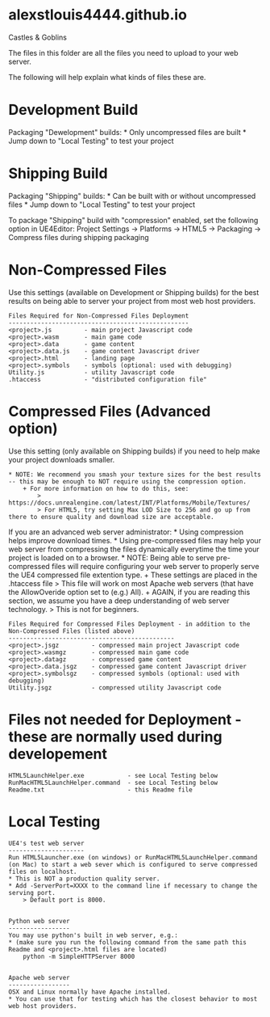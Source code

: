 # alexstlouis4444.github.io
Castles &amp; Goblins

The files in this folder are all the files you need to upload to your web server.


The following will help explain what kinds of files these are.


Development Build
=================

Packaging "Dewelopment" builds:
	* Only uncompressed files are built
	* Jump down to "Local Testing" to test your project


Shipping Build
==============

Packaging "Shipping" builds:
	* Can be built with or without uncompressed files
	* Jump down to "Local Testing" to test your project

To package "Shipping" build with "compression" enabled, set the following option in UE4Editor:
		Project Settings ->
		Platforms ->
		HTML5 ->
		Packaging ->
		Compress files during shipping packaging



Non-Compressed Files
====================
Use this settings (available on Development or Shipping builds) for the best results on being able to server your project from most web host providers.

	Files Required for Non-Compressed Files Deployment
	--------------------------------------------------
	<project>.js         - main project Javascript code
	<project>.wasm       - main game code
	<project>.data       - game content
	<project>.data.js    - game content Javascript driver
	<project>.html       - landing page
	<project>.symbols    - symbols (optional: used with debugging)
	Utility.js           - utility Javascript code
	.htaccess            - "distributed configuration file"


Compressed Files (Advanced option)
================
Use this setting (only available on Shipping builds) if you need to help make your project downloads smaller.

	* NOTE: We recommend you smash your texture sizes for the best results -- this may be enough to NOT require using the compression option.
		+ For more information on how to do this, see:
			> https://docs.unrealengine.com/latest/INT/Platforms/Mobile/Textures/
			> For HTML5, try setting Max LOD Size to 256 and go up from there to ensure quality and download size are acceptable.


If you are an advanced web server administrator:
	* Using compression helps improve download times.
	* Using pre-compressed files may help your web server from compressing the files dynamically everytime the time your project is loaded on to a browser.
	* NOTE: Being able to serve pre-compressed files will require configuring your web server to properly serve the UE4 compressed file extention type.
		+ These settings are placed in the .htaccess file
			> This file will work on most Apache web servers (that have the AllowOveride option set to (e.g.) All).
		+ AGAIN, if you are reading this section, we assume you have a deep understanding of web server technology.
			> This is not for beginners.

	Files Required for Compressed Files Deployment - in addition to the Non-Compressed Files (listed above)
	----------------------------------------------
	<project>.jsgz         - compressed main project Javascript code
	<project>.wasmgz       - compressed main game code
	<project>.datagz       - compressed game content
	<project>.data.jsgz    - compressed game content Javascript driver
	<project>.symbolsgz    - compressed symbols (optional: used with debugging)
	Utility.jsgz           - compressed utility Javascript code


Files not needed for Deployment - these are normally used during developement
===============================
	HTML5LaunchHelper.exe            - see Local Testing below
	RunMacHTML5LaunchHelper.command  - see Local Testing below
	Readme.txt                       - this Readme file




Local Testing
=============

	UE4's test web server
	---------------------
	Run HTML5Launcher.exe (on windows) or RunMacHTML5LaunchHelper.command (on Mac) to start a web sever which is configured to serve compressed files on localhost.
	* This is NOT a production quality server.
	* Add -ServerPort=XXXX to the command line if necessary to change the serving port.
		> Default port is 8000.
	

	Python web server
	-----------------
	You may use python's built in web server, e.g.:
	* (make sure you run the following command from the same path this Readme and <project>.html files are located)
		python -m SimpleHTTPServer 8000


	Apache web server
	-----------------
	OSX and Linux normally have Apache installed.
	* You can use that for testing which has the closest behavior to most web host providers.



